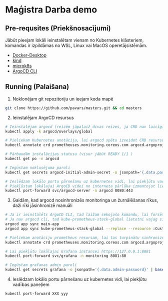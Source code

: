 # Maģistra Darba demo

## Pre-requsites (Priekšnosacījumi)

Jābūt pieejam lokāli ieinstalētam vienam no Kubernetes klāsteriem, komandas ir izpildāmas no WSL, Linux vai MacOS operetājsistēmām.

* [Docker-Desktop](https://docs.docker.com/desktop/kubernetes/)
* [kind](https://kind.sigs.k8s.io/docs/user/quick-start/#installation)
* [microk8s](https://microk8s.io/docs/getting-started)
* [ArgoCD CLI](https://argo-cd.readthedocs.io/en/stable/getting_started/)

## Running (Palaišana)

1. Noklonējam git repozitoriju un ieejam koda mapē
```bash
git clone https://github.com/pavars/masters.git && cd masters
```

2. Ieinstalējam ArgoCD resursus
```bash
# Ieinstalējam argocd (reizēm jāpalaiž divas reizes, ja CRD nav laicīgi izveidojušies)
kubectl apply -k argocd/overlays/global

# Pieliekam Kubernetes anotāciju, lai argocd spētu izveidot CRD resursu
kubectl annotate crd prometheuses.monitoring.coreos.com argocd.argoproj.io/sync-options='Replace=true'

# Pārbaudām instalācijas statusu (visur jābūt READY 1/1 )
kubectl get po -n argocd

# Iegūstam noklusējuma paroli
kubectl get secrets argocd-initial-admin-secret -o jsonpath='{.data.password}' | base64 -d

# Ieslēdzam lokālo portu pārnešanu uz kubernetes vidi, lai piekļūtu vadības paneļiem un monitorētu statusu
# Piekļūstam lokālajai ArgoCD videi no interneta pārlūka izmantojot lietotāju admin https://127.0.0.1:8080
kubectl port-forward svc/argocd-server -n argocd 8080:443
```

3. Gaidām, kad argocd nosinhronizēs monitoringa un žurnālēšanas rīkus, daži rīki jāsinhronizē manuāli

```bash
# Ja ir ieinstalēts ArgoCD CLI, tad laižam sekojošo komandu, lai forsētu resursu sinhronizāciju
# Ja nav argocd cli, tad kube-prometheus-stack-global lietotni vajag sinhronizēt no ArgoCD vadības paneļa izvēloties opcijas "Force" un "Replace"
argocd app sync main-app
argocd app sync kube-prometheus-stack-global --replace --resource :CustomResourceDefinition:

# Pieliekam anotāciju prometheus resursam, lai tas turpinātu sinhronizēties
kubectl annotate crd prometheuses.monitoring.coreos.com argocd.argoproj.io/sync-options='Replace=true'

# Lai piekļūtu lokālajai Grafana instancei https://127.0.0.1:8081
kubectl port-forward svc/grafana -n monitoring 8081:80

# Iegūstam grafanas admin paroli
kubectl get secrets grafana -o jsonpath='{.data.admin-password}' | base64 -d
```

4. Ieslēdzam lokālo portu pārnešanu uz kubernetes vidi, lai piekļūtu vadības paneļiem
```bash
kubectl port-forward XXX yyy
```